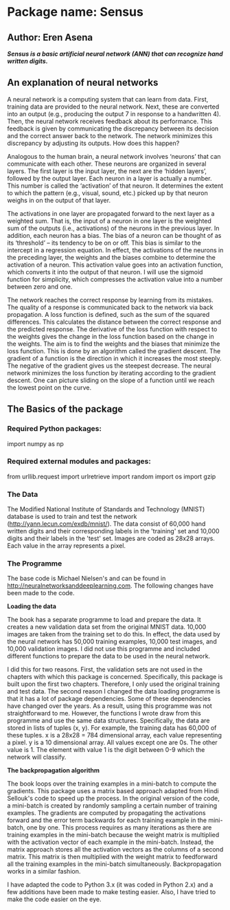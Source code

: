 # Package name: Sensus
## Author: Eren Asena 

***Sensus is a basic artificial neural network (ANN) that can recognize hand written digits.***

## An explanation of neural networks
A neural network is a computing system that can learn from data. First, training data are provided to the neural network. 
Next, these are converted into an output (e.g., producing the output 7 in response to a handwritten 4). Then, the neural 
network receives feedback about its performance. This feedback is given by communicating the discrepancy between its decision 
and the correct answer back to the network. The network minimizes this discrepancy by adjusting its outputs. How does this happen?

Analogous to the human brain, a neural network involves ‘neurons’ that can communicate with each other. These neurons are 
organized in several layers. The first layer is the input layer, the next are the ‘hidden layers’, followed by the output 
layer. Each neuron in a layer is actually a number. This number is called the ‘activation’ of that neuron. It determines the 
extent to which the pattern (e.g., visual, sound, etc.) picked up by that neuron weighs in on the output of that layer.

The activations in one layer are propagated forward to the next layer as a weighted sum. That is, the input of a neuron in one 
layer is the weighted sum of the outputs (i.e., activations) of the neurons in the previous layer. In addition, each neuron has 
a bias. The bias of a neuron can be thought of as its ‘threshold’ – its tendency to be on or off. This bias is similar to the 
intercept in a regression equation. In effect, the activations of the neurons in the preceding layer, the weights and the biases 
combine to determine the activation of a neuron. This activation value goes into an activation function, which converts it into 
the output of that neuron. I will use the sigmoid function for simplicity, which compresses the activation value into a number 
between zero and one.

The network reaches the correct response by learning from its mistakes. The quality of a response is communicated back to the 
network via back propagation. A loss function is defined, such as the sum of the squared differences. This calculates the 
distance between the correct response and the predicted response. The derivative of the loss function with respect to the 
weights gives the change in the loss function based on the change in the weights. The aim is to find the weights and the 
biases that minimize the loss function. This is done by an algorithm called the gradient descent. The gradient of a function 
is the direction in which it increases the most steeply. The negative of the gradient gives us the steepest decrease. The 
neural network minimizes the loss function by iterating according to the gradient descent. One can picture sliding on the 
slope of a function until we reach the lowest point on the curve.

## The Basics of the package 

### Required Python packages:
import numpy as np

### Required external modules and packages: 
from urllib.request import urlretrieve
import random
import os
import gzip

### The Data 

The Modified National Institute of Standards and Technology (MNIST) database is used to train and test the network 
(http://yann.lecun.com/exdb/mnist/). The data consist of 60,000 hand written digits and their corresponding labels in the 
'training' set and 10,000 digits and their labels in the 'test' set. Images are coded as 28x28 arrays. Each value in the 
array represents a pixel. 

### The Programme

The base code is Michael Nielsen's and can be found in http://neuralnetworksanddeeplearning.com. The following changes have 
been made to the code. 

**Loading the data**

The book has a separate programme to load and prepare the data. It creates a new validation data set from the original MNIST 
data. 10,000 images are taken from the training set to do this. In effect, the data used by the neural network has 50,000 
training examples, 10,000 test images, and 10,000 validation images. I did not use this programme and included different 
functions to prepare the data to be used in the neural network. 

I did this for two reasons. First, the validation sets are not used in the chapters with which this package is concerned. 
Specifically, this package is built upon the first two chapters. Therefore, I only used the original training and test data. 
The second reason I changed the data loading programme is that it has a lot of package dependencies. Some of these dependencies 
have changed over the years. As a result, using this programme was not straightforward to me. However, the functions I wrote 
draw from this programme and use the same data structures. Specifically, the data are stored in lists of tuples (x, y). For 
example, the training data has 60,000 of these tuples. x is a 28x28 = 784 dimensional array, each value representing a pixel. 
y is a 10 dimensional array. All values except one are 0s. The other value is 1. The element with value 1 is the digit 
between 0-9 which the network will classify.

**The backpropagation algorithm**

The book loops over the training examples in a mini-batch to compute the gradients. This package uses a matrix based approach adapted from Hindi Sellouk's code to speed up the process. In the original version of the code, a mini-batch is created by randomly sampling a certain number of training examples. The gradients are computed by propagating the activations forward and the error term backwards for each training example in the mini-batch, one by one. This process requires as many iterations as there are training examples in the mini-batch because the weight matrix is multiplied with the activation vector of each example in the mini-batch. 
Instead, the matrix approach stores all the activation vectors as the columns of a second matrix. This matrix is then multiplied with the weight matrix to feedforward all the training examples in the mini-batch simultaneously. Backpropagation works in a similar fashion. 

I have adapted the code to Python 3.x (it was coded in Python 2.x) and a few additions have been made to make testing easier. Also, I have tried to make the code easier on the eye.
